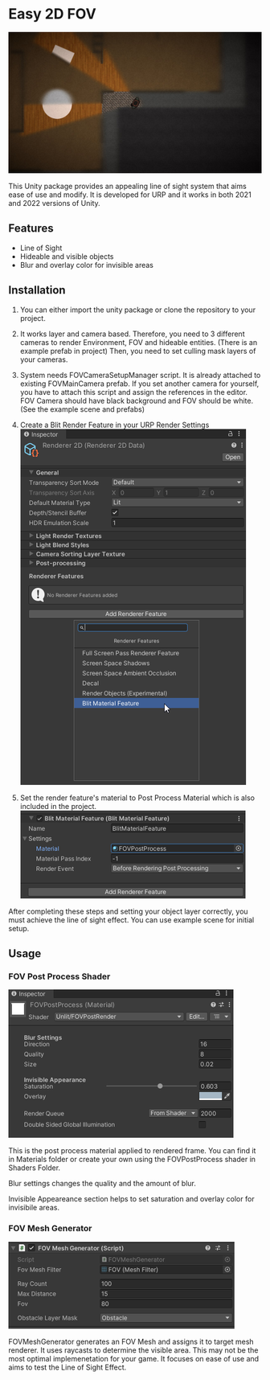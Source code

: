 # Easy 2D FOV
![](Resources\example-1.jpg)

This Unity package provides an appealing line of sight system that aims ease of use and modify. It is developed for URP and it works in both 2021 and 2022 versions of Unity.

## Features
- Line of Sight
- Hideable and visible objects
- Blur and overlay color for invisible areas

## Installation

1. You can either import the unity package or clone the repository to your project.
2. It works layer and camera based. Therefore, you need to 3 different cameras to render Environment, FOV and hideable entities. (There is an example prefab in project) Then, you need to set culling mask layers of your cameras.

3. System needs FOVCameraSetupManager script. It is already attached to existing FOVMainCamera prefab. If you set another camera for yourself, you have to attach this script and assign the references in the editor. FOV Camera should have black background and FOV should be white. (See the example scene and prefabs)

4. Create a Blit Render Feature in your URP Render Settings 
![](Resources\add-render-feature.png)

5. Set the render feature's material to Post Process Material which is also included in the project.
![](Resources\render-feature-material.png)


After completing these steps and setting your object layer correctly, you must achieve the line of sight effect. You can use example scene for initial setup.

## Usage
### FOV Post Process Shader
![](Resources\post-process-material.png)

This is the post process material applied to rendered frame. You can find it in Materials folder or create your own using the FOVPostProcess shader in Shaders Folder. 

Blur settings changes the quality and the amount of blur.

Invisible Appeareance section helps to set saturation and overlay color for invisibile areas.


### FOV Mesh Generator
![](Resources\fov-mesh-generator.png)

FOVMeshGenerator generates an FOV Mesh and assigns it to target mesh renderer. It uses raycasts to determine the visible area. This may not be the most optimal implemenetation for your game. It focuses on ease of use and aims to test the Line of Sight Effect.
